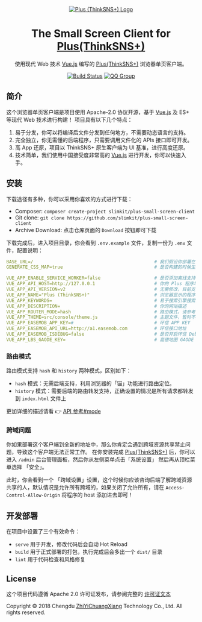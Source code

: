 <p align="center">
	<a href="http://www.thinksns.com" rel="noopener" target="_blank"><img src="https://github.com/slimkit/plus-small-screen-client/raw/master/public/plus.png" alt="Plus (ThinkSNS+) Logo"></a>
</p>

<h1 align="center">The Small Screen Client for <a href="https://github.com/slimkit/plus">Plus(ThinkSNS+)</a></h1>

<div align="center">

使用现代 Web 技术 [Vue.js](https://github.com/vuejs/vue) 编写的 [Plus(ThinkSNS+)](https://github.com/slimkit/plus) 浏览器单页客户端。

[![Build Status](https://img.shields.io/travis/com/slimkit/plus-small-screen-client/master.svg?style=flat-square)](https://travis-ci.com/slimkit/plus-small-screen-client)
[![QQ Group](https://img.shields.io/badge/QQ%20Group-651240785-red.svg?longCache=true&style=flat-square)](//shang.qq.com/wpa/qunwpa?idkey=01b61bdf8a7efc2a40ab4caab2d14793f340e5fe5d09aa0c2c17f3115a579678)

</div>

## 简介

这个浏览器单页客户端是项目使用 Apache-2.0 协议开源，基于 [Vue.js](https://github.com/vuejs/vue) 及 ES+ 等现代 Web 技术进行构建！
项目具有以下几个特点：

1. 易于分发，你可以将编译后文件分发到任何地方，不需要动态语言的支持。
2. 完全独立，你无需懂的后端程序，只需要调用文件化的 APIs 接口即可开发。
3. 高 App 还原，项目以 ThinkSNS+ 原生客户端为 UI 基准，进行高度还原。
4. 技术简单，我们使用中国接受度非常高的 [Vue.js](https://github.com/vuejs/vue) 进行开发，你可以快速入手。

## 安装

下载途径有多种，你可以采用你喜欢的方式进行下载：

- Composer: `composer create-project slimkit/plus-small-screen-client`
- Git clone: `git clone https://github.com/slimkit/plus-small-screen-client`
- Archive Download: 点击仓库页面的 `Download` 按钮即可下载

下载完成后，进入项目目录，你会看到 `.env.example` 文件，复制一份为 `.env` 文件，配置说明：

```yaml
BASE_URL=/                                             # 我们假设你部署在一个域名下，所以默认 `/`, 例如你部署在子目录下，请设置子目录，必须以 `/` 结尾！
GENERATE_CSS_MAP=true                                  # 是否构建的时候生成 source map

VUE_APP_ENABLE_SERVICE_WORKER=false                    # 是否添加离线支持
VUE_APP_API_HOST=http://127.0.0.1                      # 你的 Plus 程序地址
VUE_APP_API_VERSION=v2                                 # 无需修改，目前支持的值只有 `v2`
VUE_APP_NAME="Plus (ThinkSNS+)"                        # 浏览器显示的程序名称
VUE_APP_KEYWORDS=                                      # 易于搜索引擎搜索的关键词
VUE_APP_DESCRIPTION=                                   # 你的网站描述
VUE_APP_ROUTER_MODE=hash                               # 路由模式，请参考下面的「路由模式」文档
VUE_APP_THEME=src/console/theme.js                     # 主题文件，暂时不支持修改
VUE_APP_EASEMOB_APP_KEY=#                              # 环信 APP KEY
VUE_APP_EASEMOB_API_URL=http://a1.easemob.com          # 环信接口地址
VUE_APP_EASEMOB_ISDEBUG=false                          # 是否开启环信 Debug
VUE_APP_LBS_GAODE_KEY=                                 # 高德地图 GAODE KEY
```

### 路由模式

路由模式支持 `hash` 和 `history` 两种模式，区别如下：

- `hash` 模式：无需后端支持，利用浏览器的「锚」功能进行路由定位。
- `history` 模式：需要后端的路由转发支持，正确设置的情况是所有请求都转发到 `index.html` 文件上

更加详细的描述请看 👉 [API 参考#mode](https://router.vuejs.org/zh/api/#mode)

### 跨域问题

你如果部署这个客户端到全新的地址中，那么你肯定会遇到跨域资源共享禁止问题，导致这个客户端无法正常工作。
在你安装完成 [Plus(ThinkSNS+)](https://github.com/slimkit/plus) 后，你可以进入 `/admin` 后台管理面板，然后你从左侧菜单点击「系统设置」
然后再从顶栏菜单选择 「安全」。

此时，你会看到一个 「跨域设置」设置，这个时候你应该咨询后端了解跨域资源共享的人，默认情况是允许所有跨域的，如果关闭了允许所有，请在 `Access-Control-Allow-Origin` 将程序的 host 添加进去即可！

## 开发部署

在项目中设置了三个有效命令：

- `serve` 用于开发，修改代码后会自动 Hot Reload
- `build` 用于正式部署的打包，执行完成后会多出一个 `dist/` 目录
- `lint`  用于代码检查和风格修复

## License

这个项目代码遵循 Apache 2.0 许可证发布，请参阅完整的 [许可证文本](https://github.com/slimkit/plus-small-screen-client/blob/master/LICENSE)

Copyright © 2018 Chengdu [ZhiYiChuangXiang](http://zhiyicx.com) Technology Co., Ltd. All rights reserved.
